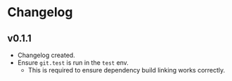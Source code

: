 # Changelog

## v0.1.1

* Changelog created.
* Ensure `git.test` is run in the `test` env.
  * This is required to ensure dependency build linking works correctly.
